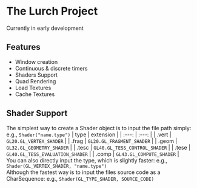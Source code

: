 # The Lurch Project

Currently in early development
<br>
## Features
- Window creation
- Continuous & discrete timers
- Shaders Support
- Quad Rendering
- Load Textures
- Cache Textures


## Shader Support
The simplest way to create a Shader object is to input the file path simply: e.g., ``` Shader("name.type") ``` 
| type | extension |
| :---:  | :---: |
| .vert | ``` GL20.GL_VERTEX_SHADER ``` |
| .frag | ``` GL20.GL_FRAGMENT_SHADER ``` |
| .geom | ``` GL32.GL_GEOMETRY_SHADER ``` |
| .tesc | ``` GL40.GL_TESS_CONTROL_SHADER ``` |
| .tese | ``` GL40.GL_TESS_EVALUATION_SHADER ``` |
| .comp | ``` GL43.GL_COMPUTE_SHADER ``` |
<br>
You can also directly input the type, which is slightly faster: e.g., ``` Shader(GL_VERTEX_SHADER, "name.type") ``` <br>
Although the fastest way is to input the files source code as a CharSequence: e.g., ``` Shader(GL_TYPE_SHADER, SOURCE_CODE) ``` <br>
